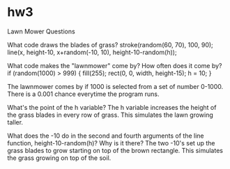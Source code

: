 # hw3

Lawn Mower Questions

What code draws the blades of grass?
stroke(random(60, 70), 100, 90); line(x, height-10, x+random(-10, 10), height-10-random(h));

What code makes the "lawnmower" come by? How often does it come by?
if (random(1000) > 999) { fill(255); rect(0, 0, width, height-15); h = 10; }

The lawnmower comes by if 1000 is selected from a set of number 0-1000. There is a 0.001 chance everytime the program runs.

What's the point of the h variable?
The h variable increases the height of the grass blades in every row of grass. This simulates the lawn growing taller.

What does the -10 do in the second and fourth arguments of the line function, height-10-random(h)? Why is it there?
The two -10's set up the grass blades to grow starting on top of the brown rectangle. This simulates the grass growing on top of the soil.
